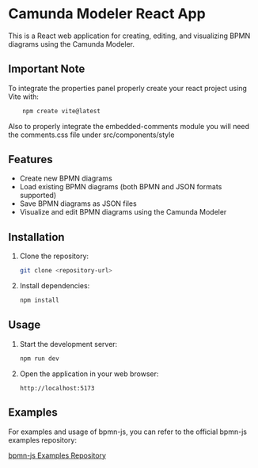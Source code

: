 # Camunda Modeler React App

This is a React web application for creating, editing, and visualizing BPMN diagrams using the Camunda Modeler.

## Important Note 
To integrate the properties panel properly create your react project using Vite with:

```bash
    npm create vite@latest
 ```

Also to properly integrate the embedded-comments module you will need the comments.css file
under src/components/style 

## Features

- Create new BPMN diagrams
- Load existing BPMN diagrams (both BPMN and JSON formats supported)
- Save BPMN diagrams as JSON files
- Visualize and edit BPMN diagrams using the Camunda Modeler

## Installation

1. Clone the repository:

    ```bash
    git clone <repository-url>
    ```

2. Install dependencies:

    ```bash
    npm install
    ```

## Usage

1. Start the development server:

    ```bash
    npm run dev
    ```

2. Open the application in your web browser:

    ```
    http://localhost:5173
    ```

## Examples

For examples and usage of bpmn-js, you can refer to the official bpmn-js examples repository:

[bpmn-js Examples Repository](https://github.com/bpmn-io/bpmn-js-examples/tree/main)
